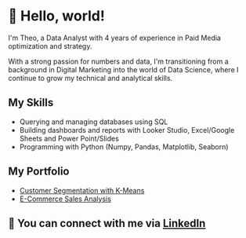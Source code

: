 # 👋 Hello, world!

I'm Theo, a Data Analyst with 4 years of experience in Paid Media optimization and strategy.

With a strong passion for numbers and data, I'm transitioning from a background in Digital Marketing into the world of Data Science, where I continue to grow my technical and analytical skills.

## My Skills
- Querying and managing databases using SQL
- Building dashboards and reports with Looker Studio, Excel/Google Sheets and Power Point/Slides
- Programming with Python (Numpy, Pandas, Matplotlib, Seaborn)

## My Portfolio
- [Customer Segmentation with K-Means](https://github.com/galactheo/client-clustering-analysis)
- [E-Commerce Sales Analysis](https://github.com/galactheo/olist_ecomm-analysis)

## 🤝 You can connect with me via [LinkedIn](linkedin.com/in/theo-thiago/)
